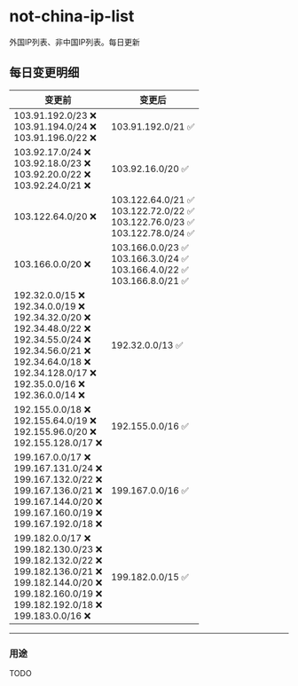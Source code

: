 # not-china-ip-list
外国IP列表、非中国IP列表。每日更新

每日变更明细
--------------------
|  变更前   | 变更后 |
|  ----  | ----  |
|  103.91.192.0/23 :x: <br> 103.91.194.0/24 :x: <br> 103.91.196.0/22 :x: <br> | 103.91.192.0/21 :white_check_mark: | 
|  103.92.17.0/24 :x: <br> 103.92.18.0/23 :x: <br> 103.92.20.0/22 :x: <br> 103.92.24.0/21 :x: <br> | 103.92.16.0/20 :white_check_mark: | 
|  103.122.64.0/20 :x:  | 103.122.64.0/21 :white_check_mark: <br> 103.122.72.0/22 :white_check_mark: <br> 103.122.76.0/23 :white_check_mark: <br> 103.122.78.0/24 :white_check_mark: <br>  | 
|  103.166.0.0/20 :x:  | 103.166.0.0/23 :white_check_mark: <br> 103.166.3.0/24 :white_check_mark: <br> 103.166.4.0/22 :white_check_mark: <br> 103.166.8.0/21 :white_check_mark: <br>  | 
|  192.32.0.0/15 :x: <br> 192.34.0.0/19 :x: <br> 192.34.32.0/20 :x: <br> 192.34.48.0/22 :x: <br> 192.34.55.0/24 :x: <br> 192.34.56.0/21 :x: <br> 192.34.64.0/18 :x: <br> 192.34.128.0/17 :x: <br> 192.35.0.0/16 :x: <br> 192.36.0.0/14 :x: <br> | 192.32.0.0/13 :white_check_mark: | 
|  192.155.0.0/18 :x: <br> 192.155.64.0/19 :x: <br> 192.155.96.0/20 :x: <br> 192.155.128.0/17 :x: <br> | 192.155.0.0/16 :white_check_mark: | 
|  199.167.0.0/17 :x: <br> 199.167.131.0/24 :x: <br> 199.167.132.0/22 :x: <br> 199.167.136.0/21 :x: <br> 199.167.144.0/20 :x: <br> 199.167.160.0/19 :x: <br> 199.167.192.0/18 :x: <br> | 199.167.0.0/16 :white_check_mark: | 
|  199.182.0.0/17 :x: <br> 199.182.130.0/23 :x: <br> 199.182.132.0/22 :x: <br> 199.182.136.0/21 :x: <br> 199.182.144.0/20 :x: <br> 199.182.160.0/19 :x: <br> 199.182.192.0/18 :x: <br> 199.183.0.0/16 :x: <br> | 199.182.0.0/15 :white_check_mark: | 

--------------------
### 用途
TODO
